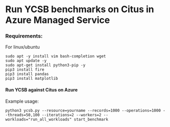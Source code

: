 # Run YCSB benchmarks on Citus in Azure Managed Service

### Requirements:

For linux/ubuntu

```
sudo apt -y install vim bash-completion wget
sudo apt update -y
sudo apt-get install python3-pip -y
pip3 install fire
pip3 install pandas
pip3 install matplotlib
```

#### Run YCSB against Citus on Azure

Example usage:

```
python3 ycsb.py --resource=yourname --records=1000 --operations=1000 --threads=50,100 --iterations=2 --workers=2 --workloads="run_all_workloads" start_benchmark
```
